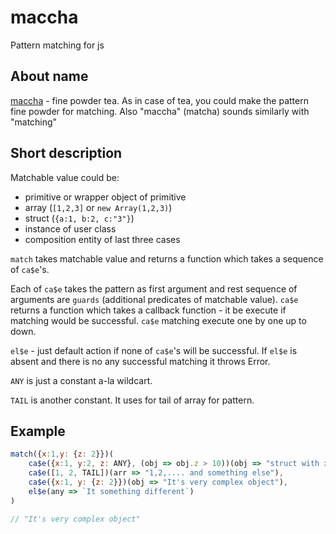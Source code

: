 # maccha
Pattern matching for js


## About name

[maccha](https://en.wikipedia.org/wiki/Matcha) - fine powder tea. As in case of tea, you could make the pattern fine powder for matching. Also "maccha" (matcha) sounds similarly with "matching" 

## Short description
Matchable value could be:
- primitive or wrapper object of primitive
- array (`[1,2,3]` or `new Array(1,2,3)`)
- struct (`{a:1, b:2, c:"3"}`)
- instance of user class
- composition entity of last three cases

`match` takes matchable value and returns a function which takes a sequence of `ca$e`'s.

Each of `ca$e` takes the pattern as first argument and rest sequence of arguments are `guards` (additional predicates of matchable value). `ca$e` returns a function which takes a callback function - it be execute if matching would be successful. `ca$e` matching execute one by one up to down.

`el$e` - just default action if none of `ca$e`'s will be successful. If `el$e` is absent and there is no any successful matching it throws Error.

`ANY` is just a constant a-la wildcart.

`TAIL` is another constant. It uses for tail of array for pattern.

## Example

```js
match({x:1,y: {z: 2}})(
    ca$e({x:1, y:2, z: ANY}, (obj => obj.z > 10))(obj => "struct with x, y, z and z is more than 10"),
    ca$e([1, 2, TAIL])(arr => "1,2,.... and something else"),
    ca$e({x:1, y: {z: 2}})(obj => "It's very complex object"),
    el$e(any => `It something different`)
)

// "It's very complex object"
```